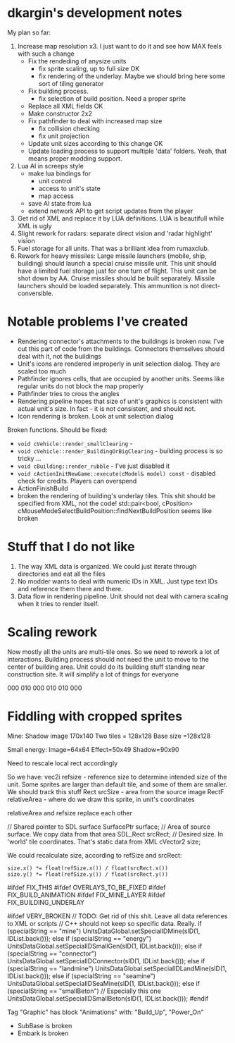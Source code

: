 # dkargin's development notes #


My plan so far:

1. Increase map resolution x3. I just want to do it and see how MAX feels with such a change
	- Fix the rendeding of anysize units
		- fix sprite scaling, up to full size 		OK
		- fix rendering of the underlay. Maybe we should bring here some sort of tiling generator
	- Fix building process.  
		- fix selection of build position. Need a proper sprite
	- Replace all XML fields 						OK
	- Make constructor 2x2
	- Fix pathfinder to deal with increased map size
		- fix collision checking
		- fix unit projection
	- Update unit sizes according to this change 	OK
	- Update loading process to support multiple 'data' folders. Yeah, that means proper modding support.
1. Lua AI in screeps style
	- make lua bindings for
		- unit control
		- access to unit's state
		- map access
	- save AI state from lua
	- extend network API to get script updates from the player
1. Get rid of XML and replace it by LUA definitions. LUA is beautifull while XML is ugly
1. Slight rework for radars: separate direct vision and 'radar highlight' vision
1. Fuel storage for all units. That was a brilliant idea from rumaxclub.
1. Rework for heavy missiles:
	Large missile launchers (mobile, ship, building) should launch a special cruise missile unit. This unit should have a limited fuel storage just for one turn of flight. This unit can be shot down by AA. Cruise missiles should be built separately. Missile launchers should be loaded separately. This ammunition is not direct-conversible.

# Notable problems I've created #

 - Rendering connector's attachments to the buildings is broken now. I've cut this part of code from the buildings. Connectors themselves should deal with it, not the buildings
 - Unit's icons are rendered improperly in unit selection dialog. They are scaled too much
 - Pathfinder ignores cells, that are occupied by another units. Seems like regular units do not block the map properly
 - Pathfinder tries to cross the angles
 - Rendering pipeline hopes that size of unit's graphics is consistent with actual unit's size. In fact - it is not consistent, and should not.
 - Icon rendering is broken. Look at unit selection dialog

Broken functions. Should be fixed:

 - `void cVehicle::render_smallClearing` - 
 - `void cVehicle::render_BuildingOrBigClearing` - building process is so tricky ...
 - `void cBuilding::render_rubble` - I've just disabled it
 - `void cActionInitNewGame::execute(cModel& model) const` - disabled check for credits. Players 
 can overspend
 - ActionFinishBuild
 - broken the rendering of building's underlay tiles. This shit should be specified from XML, not the code!
 std::pair<bool, cPosition> cMouseModeSelectBuildPosition::findNextBuildPosition seems like broken


# Stuff that I do not like #

1. The way XML data is organized. We could just iterate through directories and eat all the files
2. No modder wants to deal with numeric IDs in XML. Just type text IDs and reference them there and there.
3. Data flow in rendering pipeline. Unit should not deal with camera scaling when it tries to render itself.

# Scaling rework #

Now mostly all the units are multi-tile ones. So we need to rework a lot of interactions. 
Building process should not need the unit to move to the center of building area. Unit could do its building stuff standing near construction site. It will simplify a lot of things for everyone


<TileGen name="connectors" file="connectors.pcx" size="64x64">
	<!--Central connector not connected anywhere-->
	<Rule pos="0x0">
		000
		010
		000
	</Rule>
	<!--Use this tile if there is a connection from the upper side-->
	<Rule pos="1x0">
		010
		010
		000
	</Rule>
</TileGen>

# Fiddling with cropped sprites #
Mine:
	Shadow image 170x140
	Two tiles = 128x128
	Base size =128x128

Small energy:
	Image=64x64
	Effect=50x49
	Shadow=90x90

Need to rescale local rect accordingly

So we have: 
vec2i refsize - reference size to determine intended size of the unit. Some sprites are larger than default tile, and some of them are smaller. We should track this stuff
Rect srcSize - area from the source image
RectF relativeArea - where do we draw this sprite, in unit's coordinates

relativeArea and refsize replace each other

// Shared pointer to SDL surface
SurfacePtr surface;
// Area of source surface. We copy data from that area
SDL_Rect srcRect;
// Desired size. In 'world' tile coordinates. That's static data from XML
cVector2 size;

We could recalculate size, according to refSize and srcRect:
```
size.x() *= float(refSize.x()) / float(srcRect.x())
size.y() *= float(refSize.y()) / float(srcRect.y())
```

#ifdef FIX_THIS
#ifdef OVERLAYS_TO_BE_FIXED
#ifdef FIX_BUILD_ANIMATION
#ifdef FIX_MINE_LAYER
#ifdef FIX_BUILDING_UNDERLAY

#ifdef VERY_BROKEN
            // TODO: Get rid of this shit. Leave all data references to XML or scripts
            // C++ should not keep so specific data. Really.
            if (specialString == "mine")
                UnitsDataGlobal.setSpecialIDMine(sID(1, IDList.back()));
            else if (specialString == "energy")
                UnitsDataGlobal.setSpecialIDSmallGen(sID(1, IDList.back()));
            else if (specialString == "connector")
                UnitsDataGlobal.setSpecialIDConnector(sID(1, IDList.back()));
            else if (specialString == "landmine")
                UnitsDataGlobal.setSpecialIDLandMine(sID(1, IDList.back()));
            else if (specialString == "seamine")
                UnitsDataGlobal.setSpecialIDSeaMine(sID(1, IDList.back()));
            else if (specialString == "smallBeton") // Especially this one
                UnitsDataGlobal.setSpecialIDSmallBeton(sID(1, IDList.back()));
#endif

Tag "Graphic" has block "Animations" with: "Build_Up", "Power_On"

- SubBase is broken
- Embark is broken 